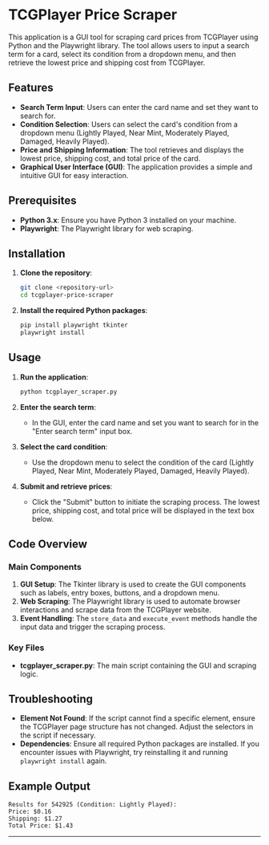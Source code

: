 # TCGPlayer Price Scraper

This application is a GUI tool for scraping card prices from TCGPlayer using Python and the Playwright library. The tool allows users to input a search term for a card, select its condition from a dropdown menu, and then retrieve the lowest price and shipping cost from TCGPlayer.

## Features

- **Search Term Input**: Users can enter the card name and set they want to search for.
- **Condition Selection**: Users can select the card's condition from a dropdown menu (Lightly Played, Near Mint, Moderately Played, Damaged, Heavily Played).
- **Price and Shipping Information**: The tool retrieves and displays the lowest price, shipping cost, and total price of the card.
- **Graphical User Interface (GUI)**: The application provides a simple and intuitive GUI for easy interaction.

## Prerequisites

- **Python 3.x**: Ensure you have Python 3 installed on your machine.
- **Playwright**: The Playwright library for web scraping.

## Installation

1. **Clone the repository**:
    ```sh
    git clone <repository-url>
    cd tcgplayer-price-scraper
    ```

2. **Install the required Python packages**:
    ```sh
    pip install playwright tkinter
    playwright install
    ```

## Usage

1. **Run the application**:
    ```sh
    python tcgplayer_scraper.py
    ```

2. **Enter the search term**:
    - In the GUI, enter the card name and set you want to search for in the "Enter search term" input box.

3. **Select the card condition**:
    - Use the dropdown menu to select the condition of the card (Lightly Played, Near Mint, Moderately Played, Damaged, Heavily Played).

4. **Submit and retrieve prices**:
    - Click the "Submit" button to initiate the scraping process. The lowest price, shipping cost, and total price will be displayed in the text box below.

## Code Overview

### Main Components

1. **GUI Setup**: The Tkinter library is used to create the GUI components such as labels, entry boxes, buttons, and a dropdown menu.
2. **Web Scraping**: The Playwright library is used to automate browser interactions and scrape data from the TCGPlayer website.
3. **Event Handling**: The `store_data` and `execute_event` methods handle the input data and trigger the scraping process.

### Key Files

- **tcgplayer_scraper.py**: The main script containing the GUI and scraping logic.

## Troubleshooting

- **Element Not Found**: If the script cannot find a specific element, ensure the TCGPlayer page structure has not changed. Adjust the selectors in the script if necessary.
- **Dependencies**: Ensure all required Python packages are installed. If you encounter issues with Playwright, try reinstalling it and running `playwright install` again.

## Example Output

```
Results for 542925 (Condition: Lightly Played):
Price: $0.16
Shipping: $1.27
Total Price: $1.43
```

---